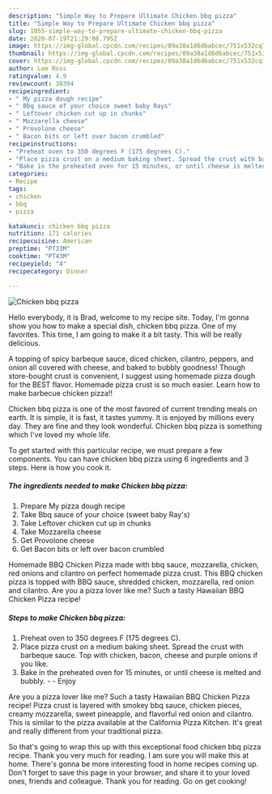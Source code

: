 ```yaml
---
description: "Simple Way to Prepare Ultimate Chicken bbq pizza"
title: "Simple Way to Prepare Ultimate Chicken bbq pizza"
slug: 1055-simple-way-to-prepare-ultimate-chicken-bbq-pizza
date: 2020-07-19T21:29:08.795Z
image: https://img-global.cpcdn.com/recipes/09a38a1d6d6abcec/751x532cq70/chicken-bbq-pizza-recipe-main-photo.jpg
thumbnail: https://img-global.cpcdn.com/recipes/09a38a1d6d6abcec/751x532cq70/chicken-bbq-pizza-recipe-main-photo.jpg
cover: https://img-global.cpcdn.com/recipes/09a38a1d6d6abcec/751x532cq70/chicken-bbq-pizza-recipe-main-photo.jpg
author: Lee Ross
ratingvalue: 4.9
reviewcount: 30394
recipeingredient:
- " My pizza dough recipe"
- " Bbq sauce of your choice sweet baby Rays"
- " Leftover chicken cut up in chunks"
- " Mozzarella cheese"
- " Provolone cheese"
- " Bacon bits or left over bacon crumbled"
recipeinstructions:
- "Preheat oven to 350 degrees F (175 degrees C)."
- "Place pizza crust on a medium baking sheet. Spread the crust with barbeque sauce. Top with chicken, bacon, cheese and purple onions if you like."
- "Bake in the preheated oven for 15 minutes, or until cheese is melted and bubbly.   Enjoy"
categories:
- Recipe
tags:
- chicken
- bbq
- pizza

katakunci: chicken bbq pizza 
nutrition: 171 calories
recipecuisine: American
preptime: "PT33M"
cooktime: "PT43M"
recipeyield: "4"
recipecategory: Dinner

---
```



![Chicken bbq pizza](https://img-global.cpcdn.com/recipes/09a38a1d6d6abcec/751x532cq70/chicken-bbq-pizza-recipe-main-photo.jpg)

Hello everybody, it is Brad, welcome to my recipe site. Today, I'm gonna show you how to make a special dish, chicken bbq pizza. One of my favorites. This time, I am going to make it a bit tasty. This will be really delicious.

A topping of spicy barbeque sauce, diced chicken, cilantro, peppers, and onion all covered with cheese, and baked to bubbly goodness! Though store-bought crust is convenient, I suggest using homemade pizza dough for the BEST flavor. Homemade pizza crust is so much easier. Learn how to make barbecue chicken pizza!!

Chicken bbq pizza is one of the most favored of current trending meals on earth. It is simple, it is fast, it tastes yummy. It is enjoyed by millions every day. They are fine and they look wonderful. Chicken bbq pizza is something which I've loved my whole life.


To get started with this particular recipe, we must prepare a few components. You can have chicken bbq pizza using 6 ingredients and 3 steps. Here is how you cook it.

<!--inarticleads1-->

##### The ingredients needed to make Chicken bbq pizza:

1. Prepare  My pizza dough recipe
1. Take  Bbq sauce of your choice (sweet baby Ray&#39;s)
1. Take  Leftover chicken cut up in chunks
1. Take  Mozzarella cheese
1. Get  Provolone cheese
1. Get  Bacon bits or left over bacon crumbled


Homemade BBQ Chicken Pizza made with bbq sauce, mozzarella, chicken, red onions and cilantro on perfect homemade pizza crust. This BBQ chicken pizza is topped with BBQ sauce, shredded chicken, mozzarella, red onion and cilantro. Are you a pizza lover like me? Such a tasty Hawaiian BBQ Chicken Pizza recipe! 

<!--inarticleads2-->

##### Steps to make Chicken bbq pizza:

1. Preheat oven to 350 degrees F (175 degrees C).
1. Place pizza crust on a medium baking sheet. Spread the crust with barbeque sauce. Top with chicken, bacon, cheese and purple onions if you like.
1. Bake in the preheated oven for 15 minutes, or until cheese is melted and bubbly.  -  - Enjoy


Are you a pizza lover like me? Such a tasty Hawaiian BBQ Chicken Pizza recipe! Pizza crust is layered with smokey bbq sauce, chicken pieces, creamy mozzarella, sweet pineapple, and flavorful red onion and cilantro. This is similar to the pizza available at the California Pizza Kitchen. It&#39;s great and really different from your traditional pizza. 

So that's going to wrap this up with this exceptional food chicken bbq pizza recipe. Thank you very much for reading. I am sure you will make this at home. There's gonna be more interesting food in home recipes coming up. Don't forget to save this page in your browser, and share it to your loved ones, friends and colleague. Thank you for reading. Go on get cooking!
